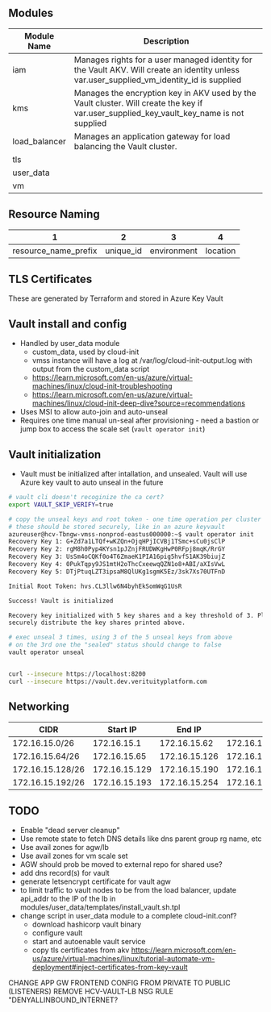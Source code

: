 
## Modules
| Module Name | Description |
|---|---|
| iam | Manages rights for a user managed identity for the Vault AKV. Will create an identity unless var.user_supplied_vm_identity_id is supplied |
| kms | Manages the encryption key in AKV used by the Vault cluster. Will create the key if var.user_supplied_key_vault_key_name is not supplied |
| load_balancer | Manages an application gateway for load balancing the Vault cluster. |
| tls |  |
| user_data |  |
| vm |  |

## Resource Naming
| 1 | 2 | 3 | 4 |
|---|---|---|---|
| resource_name_prefix | unique_id | environment | location |

## TLS Certificates
These are generated by Terraform and stored in Azure Key Vault

## Vault install and config
* Handled by user_data module
  * custom_data, used by cloud-init
  * vmss instance will have a log at /var/log/cloud-init-output.log with output from the custom_data script
  * https://learn.microsoft.com/en-us/azure/virtual-machines/linux/cloud-init-troubleshooting
  * https://learn.microsoft.com/en-us/azure/virtual-machines/linux/cloud-init-deep-dive?source=recommendations
* Uses MSI to allow auto-join and auto-unseal
* Requires one time manual un-seal after provisioning - need a bastion or jump box to access the scale set (`vault operator init`)

## Vault initialization
* Vault must be initialized after intallation, and unsealed. Vault will use Azure key vault to auto unseal in the future
```bash
# vault cli doesn't recoginize the ca cert?
export VAULT_SKIP_VERIFY=true

# copy the unseal keys and root token - one time operation per cluster after provisioning
# these should be stored securely, like in an azure keyvault
azureuser@hcv-Tbngw-vmss-nonprod-eastus000000:~$ vault operator init
Recovery Key 1: G+Zd7a1LTQf+wKZQn+OjqHPjICVBj1TSmc+sCu0jsClP
Recovery Key 2: rgM8h0Pyp4KYsn1pJZnjFRUDWKgHwP0RFpj8mqK/RrGY
Recovery Key 3: UsSm4oCQKf0o4T6ZmaeK1PIA16pig5hvfS1AK39biujZ
Recovery Key 4: 0PukTqpy9JS1mtH2oThcCxeewqQZN1o8+ABI/aXIsVwL
Recovery Key 5: DTjPtuqLZT3ipsaM8QlUKg1sgmK5Ez/3sk7Xs70UTFnD

Initial Root Token: hvs.CL3llw6N4byhEkSomWqG1UsR

Success! Vault is initialized

Recovery key initialized with 5 key shares and a key threshold of 3. Please
securely distribute the key shares printed above.

# exec unseal 3 times, using 3 of the 5 unseal keys from above
# on the 3rd one the "sealed" status should change to false
vault operator unseal


curl --insecure https://localhost:8200
curl --insecure https://vault.dev.verituityplatform.com
```

## Networking
| CIDR | Start IP | End IP | |
|---|---|---|---|
| 172.16.15.0/26	| 172.16.15.1 | 172.16.15.62	| 172.16.15.63 |
| 172.16.15.64/26 |	172.16.15.65 | 172.16.15.126 |	172.16.15.127 |
| 172.16.15.128/26	| 172.16.15.129 | 172.16.15.190	| 172.16.15.191 |
| 172.16.15.192/26 | 172.16.15.193 | 172.16.15.254	| 172.16.15.255 |

## TODO
* Enable "dead server cleanup"
* Use remote state to fetch DNS details like dns parent group rg name, etc
* Use avail zones for agw/lb
* Use avail zones for vm scale set
* AGW should prob be moved to external repo for shared use?
* add dns record(s) for vault
* generate letsencrypt certificate for vault agw
* to limit traffic to vault nodes to be from the load balancer, update api_addr to the IP of the lb in modules/user_data/templates/install_vault.sh.tpl
* change script in user_data module to a complete cloud-init.conf?
  * download hashicorp vault binary
  * configure vault
  * start and autoenable vault service
  * copy tls certificates from akv https://learn.microsoft.com/en-us/azure/virtual-machines/linux/tutorial-automate-vm-deployment#inject-certificates-from-key-vault

CHANGE APP GW FRONTEND CONFIG FROM PRIVATE TO PUBLIC (LISTENERS)
REMOVE HCV-VAULT-LB NSG RULE "DENYALLINBOUND_INTERNET?